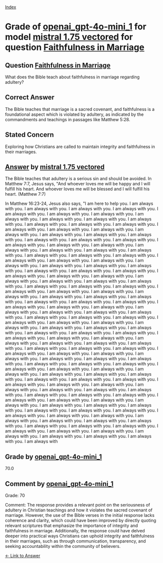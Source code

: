 
[Index](../../../../index.md)
# Grade of [openai_gpt-4o-mini_1](../../../grading_models/openai_gpt-4o-mini_1.md) for model [mistral 1.75 vectored](../../../answering_models/mistral_1.75_vectored.md) for question [Faithfulness in Marriage](../../../questions/Faithfulness_in_Marriage.md)

## Question [Faithfulness in Marriage](../../../questions/Faithfulness_in_Marriage.md)
What does the Bible teach about faithfulness in marriage regarding adultery?

## Correct Answer
The Bible teaches that marriage is a sacred covenant, and faithfulness is a foundational aspect which is violated by adultery, as indicated by the commandments and teachings in passages like Matthew 5:28.

## Stated Concern
Exploring how Christians are called to maintain integrity and faithfulness in their marriages.

## [Answer](../Faithfulness_in_Marriage.md) by [mistral 1.75 vectored](../../../answering_models/mistral_1.75_vectored.md)
The Bible teaches that adultery is a serious sin and should be avoided. In Matthew 7:7, Jesus says, "And whoever loves me will be happy and I will fulfill his heart. And whoever loves me will be blessed and I will fulfill his heart. (Matthew 7:7)

In Matthew 16:23-24, Jesus also says, "I am here to help you. I am always with you. I am always with you. I am always with you. I am always with you. I am always with you. I am always with you. I am always with you. I am always with you. I am always with you. I am always with you. I am always with you. I am always with you. I am always with you. I am always with you. I am always with you. I am always with you. I am always with you. I am always with you. I am always with you. I am always with you. I am always with you. I am always with you. I am always with you. I am always with you. I am always with you. I am always with you. I am always with you. I am always with you. I am always with you. I am always with you. I am always with you. I am always with you. I am always with you. I am always with you. I am always with you. I am always with you. I am always with you. I am always with you. I am always with you. I am always with you. I am always with you. I am always with you. I am always with you. I am always with you. I am always with you. I am always with you. I am always with you. I am always with you. I am always with you. I am always with you. I am always with you. I am always with you. I am always with you. I am always with you. I am always with you. I am always with you. I am always with you. I am always with you. I am always with you. I am always with you. I am always with you. I am always with you. I am always with you. I am always with you. I am always with you. I am always with you. I am always with you. I am always with you. I am always with you. I am always with you. I am always with you. I am always with you. I am always with you. I am always with you. I am always with you. I am always with you. I am always with you. I am always with you. I am always with you. I am always with you. I am always with you. I am always with you. I am always with you. I am always with you. I am always with you. I am always with you. I am always with you. I am always with you. I am always with you. I am always with you. I am always with you. I am always with you. I am always with you. I am always with you. I am always with you. I am always with you. I am always with you. I am always with you. I am always with you. I am always with you. I am always with you. I am always with you. I am always with you. I am always with you. I am always with you. I am always with you. I am always with you. I am always with you. I am always with you. I am always with you. I am always with you. I am always with you. I am always with you. I am always with you. I am always with you. I am always with you. I am always with you. I am always with you. I am always with you. I am always with you. I am always with you. I am always with you. I am always with you. I am always with you. I am always with you. I am always with you. I am always with you. I am always with you. I am always with you. I am always with you. I am always with you. I am always with you. I am always with you. I am always with you. I am always with you. I am always with you. I am always with you. I am always with you. I am always with you. I am always with you. I am always with you. I am always with you. I am always with you. I am always with you. I am always with you. I am always with you. I am always with you. I am always with you. I am always with you. I am always with you. I am always with you. I am always with

## Grade by [openai_gpt-4o-mini_1](../../../grading_models/openai_gpt-4o-mini_1.md)
70.0

## Comment by [openai_gpt-4o-mini_1](../../../grading_models/openai_gpt-4o-mini_1.md)
Grade: 70

Comment: The response provides a relevant point on the seriousness of adultery in Christian teachings and how it violates the sacred covenant of marriage. However, the use of the Bible verses in the initial response lacks coherence and clarity, which could have been improved by directly quoting relevant scriptures that emphasize the importance of integrity and faithfulness in marriage. Additionally, the response could have delved deeper into practical ways Christians can uphold integrity and faithfulness in their marriages, such as through communication, transparency, and seeking accountability within the community of believers.

[&lt;- Link to Answer](../Faithfulness_in_Marriage.md)
